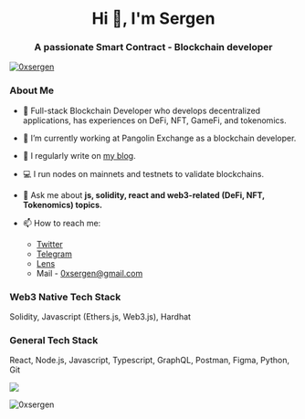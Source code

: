<h1 align="center">Hi 👋, I'm Sergen</h1>
<h3 align="center">A passionate Smart Contract - Blockchain developer</h3>

<p align="left"> <a href="https://twitter.com/0xsergen" target="blank"><img src="https://img.shields.io/twitter/follow/0xsergen?logo=twitter&style=for-the-badge" alt="0xsergen" /></a> </p>

<h3 align="left">About Me</h3>

- 🔭 Full-stack Blockchain Developer who develops decentralized applications, has experiences on DeFi, NFT, GameFi, and tokenomics.

- 🌱 I’m currently working at Pangolin Exchange as a blockchain developer.

- 📝 I regularly write on [my blog](sergen.hashnode.dev/).

- 💻 I run nodes on mainnets and testnets to validate blockchains.

- 💬 Ask me about **js, solidity, react and web3-related (DeFi, NFT, Tokenomics) topics.**

- 📫 How to reach me: 
  - [Twitter](https://twitter.com/0xsergen)
  - [Telegram](https://t.me/sergen0x)
  - [Lens](https://lenster.xyz/u/sergen)
  - Mail - 0xsergen@gmail.com


<h3 align="left">Web3 Native Tech Stack</h3>
<p>Solidity, Javascript (Ethers.js, Web3.js), Hardhat </p>
<h3 align="left">General Tech Stack</h3>
<p>React, Node.js, Javascript, Typescript, GraphQL, Postman, Figma, Python, Git


![](https://github-readme-stats.vercel.app/api?username=0xsergen&theme=light&hide_border=false&include_all_commits=true&count_private=true)<br/>

<p><img align="center" src="https://github-readme-stats.vercel.app/api/top-langs?username=0xsergen&show_icons=true&locale=en&layout=compact" alt="0xsergen" /></p>
